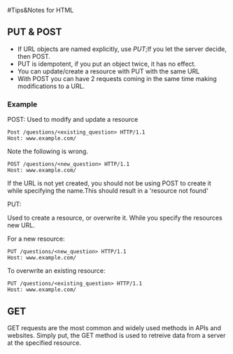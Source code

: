 #Tips&Notes for HTML

## PUT & POST
- If URL objects are named explicitly, use *PUT*;If you let the server decide, then POST.
- PUT is idempotent, if you put an object twice, it has no effect.
- You can update/create a resource with PUT with the same URL
- With POST you can have 2 requests coming in the same time making modifications to a URL.

### Example

POST:
Used to modify and update a resource
```
Post /questions/<existing_question> HTTP/1.1
Host: www.example.com/
```
Note the following is wrong.
```
POST /questions/<new_question> HTTP/1.1
Host: www.example.com/
```
If the URL is not yet created, you should not be using POST to create it while specifying the name.This should result
in a 'resource not found'

PUT:

Used to create a resource, or overwrite it. While you specify the resources new URL.

For a new resource:
```
PUT /questions/<new_question> HTTP/1.1
Host: www.example.com/
```
To overwrite an existing resource:
```
PUT /questions/<existing_question> HTTP/1.1
Host: www.example.com/
```

## GET
GET requests are the most common and widely used methods in APIs and websites. Simply put, the GET method is used to retreive data from a server at the specified resource. 